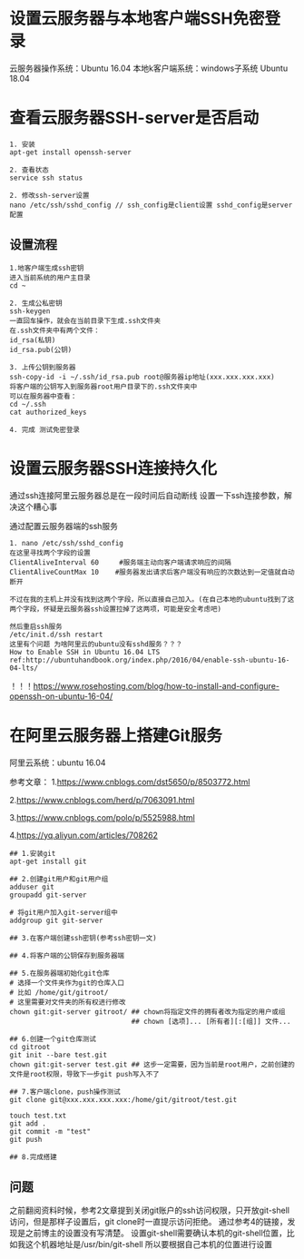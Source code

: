 # 设置云服务器与本地客户端SSH免密登录

云服务器操作系统：Ubuntu 16.04
本地k客户端系统：windows子系统 Ubuntu 18.04

# 查看云服务器SSH-server是否启动
```
1. 安装
apt-get install openssh-server

2. 查看状态
service ssh status

2. 修改ssh-server设置
nano /etc/ssh/sshd_config // ssh_config是client设置 sshd_config是server配置
```

## 设置流程

```
1.地客户端生成ssh密钥
进入当前系统的用户主目录
cd ~

2. 生成公私密钥
ssh-keygen
一直回车操作，就会在当前目录下生成.ssh文件夹
在.ssh文件夹中有两个文件：
id_rsa(私钥)
id_rsa.pub(公钥)

3. 上传公钥到服务器
ssh-copy-id -i ~/.ssh/id_rsa.pub root@服务器ip地址(xxx.xxx.xxx.xxx)
将客户端的公钥写入到服务器root用户目录下的.ssh文件夹中
可以在服务器中查看：
cd ~/.ssh
cat authorized_keys

4. 完成 测试免密登录
```

# 设置云服务器SSH连接持久化

通过ssh连接阿里云服务器总是在一段时间后自动断线
设置一下ssh连接参数，解决这个糟心事

通过配置云服务器端的ssh服务
```
1. nano /etc/ssh/sshd_config
在这里寻找两个字段的设置
ClientAliveInterval 60     #服务端主动向客户端请求响应的间隔
ClientAliveCountMax 10    #服务器发出请求后客户端没有响应的次数达到一定值就自动断开

不过在我的主机上并没有找到这两个字段，所以直接自己加入。(在自己本地的ubuntu找到了这两个字段，怀疑是云服务器ssh设置拉掉了这两项，可能是安全考虑吧)

然后重启ssh服务
/etc/init.d/ssh restart 
这里有个问题 为啥阿里云的ubuntu没有sshd服务？？？
How to Enable SSH in Ubuntu 16.04 LTS
ref:http://ubuntuhandbook.org/index.php/2016/04/enable-ssh-ubuntu-16-04-lts/
```


！！！https://www.rosehosting.com/blog/how-to-install-and-configure-openssh-on-ubuntu-16-04/


# 在阿里云服务器上搭建Git服务

阿里云系统：ubuntu 16.04

参考文章：
1.https://www.cnblogs.com/dst5650/p/8503772.html

2.https://www.cnblogs.com/herd/p/7063091.html

3.https://www.cnblogs.com/polo/p/5525988.html

4.https://yq.aliyun.com/articles/708262

```
## 1.安装git
apt-get install git

## 2.创建git用户和git用户组
adduser git
groupadd git-server

# 将git用户加入git-server组中
addgroup git git-server

## 3.在客户端创建ssh密钥(参考ssh密钥一文)

## 4.将客户端的公钥保存到服务器端

## 5.在服务器端初始化git仓库
# 选择一个文件夹作为git的仓库入口
# 比如 /home/git/gitroot/
# 这里需要对文件夹的所有权进行修改
chown git:git-server gitroot/ ## chown将指定文件的拥有者改为指定的用户或组
                              ## chown [选项]... [所有者][:[组]] 文件...

## 6.创建一个git仓库测试
cd gitroot
git init --bare test.git
chown git:git-server test.git ## 这步一定需要，因为当前是root用户，之前创建的文件是root权限，导致下一步git push写入不了

## 7.客户端clone，push操作测试
git clone git@xxx.xxx.xxx.xxx:/home/git/gitroot/test.git

touch test.txt
git add .
git commit -m "test"
git push

## 8.完成搭建
```


## 问题
之前翻阅资料时候，参考2文章提到关闭git账户的ssh访问权限，只开放git-shell访问，但是那样子设置后，git clone时一直提示访问拒绝。
通过参考4的链接，发现是之前博主的设置没有写清楚。
设置git-shell需要确认本机的git-shell位置，比如我这个机器地址是/usr/bin/git-shell
所以要根据自己本机的位置进行设置

